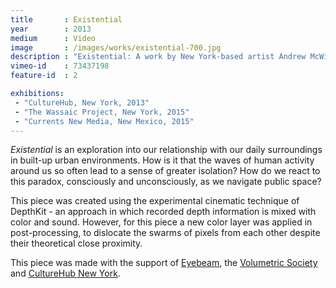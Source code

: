 ```yaml
---
title       : Existential
year        : 2013
medium      : Video
image       : /images/works/existential-700.jpg
description : "Existential: A work by New York-based artist Andrew McWilliams."
vimeo-id    : 73437198
feature-id  : 2

exhibitions:
 - "CultureHub, New York, 2013"
 - "The Wassaic Project, New York, 2015"
 - "Currents New Media, New Mexico, 2015"
---
```

_Existential_ is an exploration into our relationship with our daily surroundings in built-up urban environments. How is it that the waves of human activity around us so often lead to a sense of greater isolation? How do we react to this paradox, consciously and unconsciously, as we navigate public space?

This piece was created using the experimental cinematic technique of DepthKit - an approach in which recorded depth information is mixed with color and sound. However, for this piece a new color layer was applied in post-processing, to dislocate the swarms of pixels from each other despite their theoretical close proximity.

This piece was made with the support of [Eyebeam](http://eyebeam.org), the [Volumetric Society](http://nyc.volumetric.org) and [CultureHub New York](http://www.culturehub.org/).
